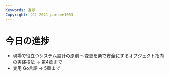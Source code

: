 ```yaml
---
Keywords: 進捗
Copyright: (C) 2021 parsee1053
---
```


# 今日の進捗
* 現場で役立つシステム設計の原則 〜変更を楽で安全にするオブジェクト指向の実践技法 → 第4章まで
* 実用 Go言語 → 5章まで

